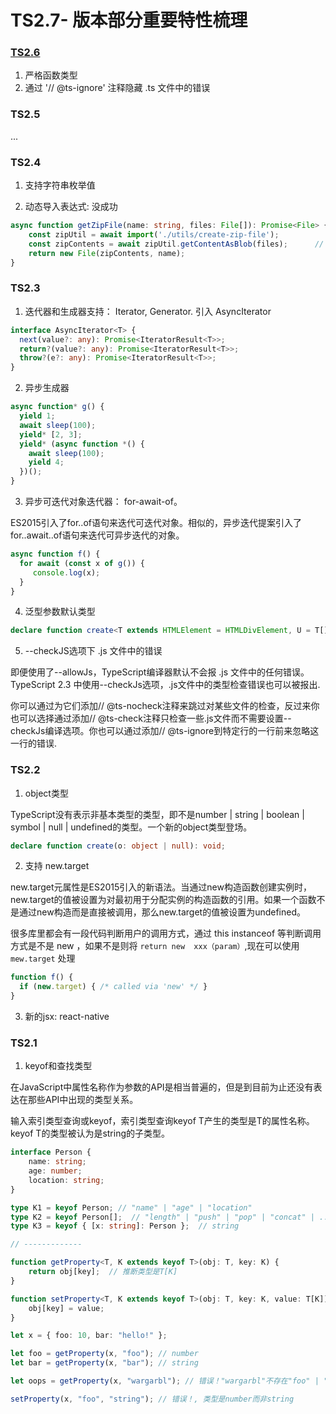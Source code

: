 # TS2.7- 版本部分重要特性梳理

### [TS2.6](https://www.tslang.cn/docs/release-notes/typescript-2.6.html)

1. 严格函数类型
2. 通过 '// @ts-ignore' 注释隐藏 .ts 文件中的错误


### TS2.5

...

### TS2.4

1. 支持字符串枚举值

2. 动态导入表达式: 没成功
```typescript
async function getZipFile(name: string, files: File[]): Promise<File> {
    const zipUtil = await import('./utils/create-zip-file');
    const zipContents = await zipUtil.getContentAsBlob(files);      // error
    return new File(zipContents, name);
}
```

### TS2.3

1. 迭代器和生成器支持： Iterator, Generator. 引入 AsyncIterator

```typescript
interface AsyncIterator<T> {
  next(value?: any): Promise<IteratorResult<T>>;
  return?(value?: any): Promise<IteratorResult<T>>;
  throw?(e?: any): Promise<IteratorResult<T>>;
}
```

2. 异步生成器

```typescript
async function* g() {
  yield 1;
  await sleep(100);
  yield* [2, 3];
  yield* (async function *() {
    await sleep(100);
    yield 4;
  })();
}
```

3. 异步可迭代对象迭代器： for-await-of。

ES2015引入了for..of语句来迭代可迭代对象。相似的，异步迭代提案引入了for..await..of语句来迭代可异步迭代的对象。

```typescript
async function f() {
  for await (const x of g()) {
     console.log(x);
  }
}
```

4. 泛型参数默认类型

```typescript
declare function create<T extends HTMLElement = HTMLDivElement, U = T[]>(element?: T, children?: U): Container<T, U>;
```

5. --checkJS选项下 .js 文件中的错误

即便使用了--allowJs，TypeScript编译器默认不会报 .js 文件中的任何错误。TypeScript 2.3 中使用--checkJs选项，.js文件中的类型检查错误也可以被报出.

你可以通过为它们添加// @ts-nocheck注释来跳过对某些文件的检查，反过来你也可以选择通过添加// @ts-check注释只检查一些.js文件而不需要设置--checkJs编译选项。你也可以通过添加// @ts-ignore到特定行的一行前来忽略这一行的错误.


### TS2.2

1. object类型

TypeScript没有表示非基本类型的类型，即不是number | string | boolean | symbol | null	| undefined的类型。一个新的object类型登场。

```typescript
declare function create(o: object | null): void;
```

2. 支持 new.target

new.target元属性是ES2015引入的新语法。当通过new构造函数创建实例时，new.target的值被设置为对最初用于分配实例的构造函数的引用。如果一个函数不是通过new构造而是直接被调用，那么new.target的值被设置为undefined。

很多库里都会有一段代码判断用户的调用方式，通过 this instanceof 等判断调用方式是不是 new ，如果不是则将 `return new  xxx（param）`,现在可以使用 `mew.target` 处理

```typescript
function f() {
  if (new.target) { /* called via 'new' */ }
}
```

3. 新的jsx: react-native


### TS2.1

1. keyof和查找类型

在JavaScript中属性名称作为参数的API是相当普遍的，但是到目前为止还没有表达在那些API中出现的类型关系。

输入索引类型查询或keyof，索引类型查询keyof T产生的类型是T的属性名称。keyof T的类型被认为是string的子类型。

```typescript
interface Person {
    name: string;
    age: number;
    location: string;
}

type K1 = keyof Person; // "name" | "age" | "location"
type K2 = keyof Person[];  // "length" | "push" | "pop" | "concat" | ...
type K3 = keyof { [x: string]: Person };  // string

// -------------

function getProperty<T, K extends keyof T>(obj: T, key: K) {
    return obj[key];  // 推断类型是T[K]
}

function setProperty<T, K extends keyof T>(obj: T, key: K, value: T[K]) {
    obj[key] = value;
}

let x = { foo: 10, bar: "hello!" };

let foo = getProperty(x, "foo"); // number
let bar = getProperty(x, "bar"); // string

let oops = getProperty(x, "wargarbl"); // 错误！"wargarbl"不存在"foo" | "bar"中

setProperty(x, "foo", "string"); // 错误！, 类型是number而非string

```
